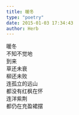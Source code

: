 ```yaml
---  
title: 暖冬  
type: "poetry"  
date: 2015-01-03 17:34:43  
author: Herb  
---  
```

暖冬  
不知不觉地  
到来  
草还未衰  
柳还未败  
连孤立的远山  
都没有红枫在怀  
连洋紫荆  
都仍在充盈裙摆